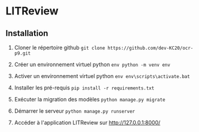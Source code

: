 # LITReview

## Installation

1.  Cloner le répertoire github
    `git clone https://github.com/dev-KC20/ocr-p9.git`

2. Créer un environnement virtuel python
    `env python -m venv env`

3.  Activer un environnement virtuel python
    `env env\scripts\activate.bat`

4.  Installer les pré-requis
    `pip install -r requirements.txt`

5.  Exécuter la migration des modèles 
    `python manage.py migrate`

6.  Démarrer le serveur 
    `python manage.py runserver`

7.  Accéder à l'application LITReview sur http://127.0.0.1:8000/
